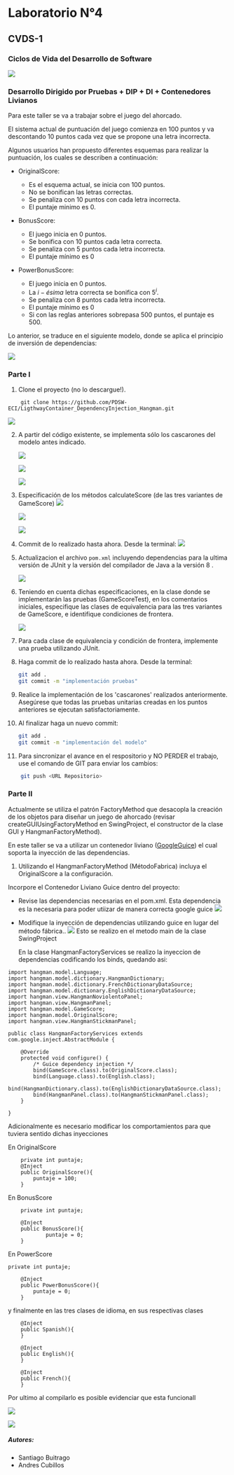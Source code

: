 
# **Laboratorio N°4**
## **CVDS-1**
### **Ciclos de Vida del Desarrollo de Software**

![](https://github.com/DonSantiagoS/LAB2CVDS/blob/master/Imagenes/Logo.PNG)

### Desarrollo Dirigido por Pruebas + DIP + DI + Contenedores Livianos


Para este taller se va a trabajar sobre el juego del ahorcado.

El sistema actual de puntuación del juego comienza en 100 puntos y va
descontando 10 puntos cada vez que se propone una letra incorrecta.

Algunos usuarios han propuesto diferentes esquemas para realizar la
puntuación, los cuales se describen a continuación:

* OriginalScore: 
    * Es el esquema actual, se inicia con 100 puntos.
    * No se bonifican las letras correctas.
    * Se penaliza con 10 puntos con cada letra incorrecta.
    * El puntaje minimo es 0.

* BonusScore: 
    * El juego inicia en 0 puntos.
    * Se bonifica con 10 puntos cada letra correcta.
    * Se penaliza con 5 puntos cada letra incorrecta.
    * El puntaje mínimo es 0
    
* PowerBonusScore:
    * El juego inicia en 0 puntos.
    * La $i-ésima$ letra correcta se bonifica con $5^i$.
    * Se penaliza con 8 puntos cada letra incorrecta.
    * El puntaje mínimo es 0
    * Si con las reglas anteriores sobrepasa 500 puntos, el puntaje es
      500.

Lo anterior, se traduce en el siguiente modelo, donde se aplica el
principio de inversión de dependencias:


![](img/model.PNG)


### Parte I

1. Clone el proyecto (no lo descargue!).

```
	git clone https://github.com/PDSW-ECI/LigthwayContainer_DependencyInjection_Hangman.git	
```

![](https://github.com/DonSantiagoS/LAB4CVDS/blob/master/img/evidencia1.PNG)
   
2. A partir del código existente, se implementa sólo los cascarones del
   modelo antes indicado.
  
   ![](https://github.com/DonSantiagoS/LAB4CVDS/blob/master/img/bonuscascaron.PNG)
   
   
   ![](https://github.com/DonSantiagoS/LAB4CVDS/blob/master/img/originalcascaron.PNG)
   
   
   ![](https://github.com/DonSantiagoS/LAB4CVDS/blob/master/img/powercascaron.PNG)
   

3. Especificación de los métodos calculateScore (de las tres
   variantes de GameScore)
   ![](https://github.com/DonSantiagoS/LAB4CVDS/blob/master/img/bonusespecificacion.PNG)
   
   
   ![](https://github.com/DonSantiagoS/LAB4CVDS/blob/master/img/originalespecificacion.PNG)
   
   
   ![](https://github.com/DonSantiagoS/LAB4CVDS/blob/master/img/powerespecificacion.PNG)

4. Commit de lo realizado hasta ahora. Desde la terminal:
	![](https://github.com/DonSantiagoS/LAB4CVDS/blob/master/img/primercommit.PNG)

5. Actualizacion el archivo `pom.xml` incluyendo dependencias para la ultima versión de JUnit y la versión del compilador de Java a la versión 8 .

   ![](https://github.com/DonSantiagoS/LAB4CVDS/blob/master/img/dependencias.PNG)

6. Teniendo en cuenta dichas especificaciones, en la clase donde se
   implementarán las pruebas (GameScoreTest), en los
   comentarios iniciales, especifique las clases de equivalencia para
   las tres variantes de GameScore, e identifique
   condiciones de frontera. 
   
   ![](img/clasesEquivalencia.PNG)
   
7. Para cada clase de equivalencia y condición de frontera, implemente
   una prueba utilizando JUnit.

8. Haga commit de lo realizado hasta ahora. Desde la terminal:

	```bash		
	git add .			
	git commit -m "implementación pruebas"
	```
9. Realice la implementación de los 'cascarones' realizados anteriormente.
   Asegúrese que todas las pruebas unitarias creadas en los puntos anteriores
   se ejecutan satisfactoriamente.

10. Al finalizar haga un nuevo commit:

	```bash		
	git add .			
	git commit -m "implementación del modelo"
	```

11. Para sincronizar el avance en el respositorio y NO PERDER el trabajo, use
    el comando de GIT para enviar los cambios:

```bash	
	git push <URL Repositorio>	
```


### Parte II

Actualmente se utiliza el patrón FactoryMethod
que desacopla la creación de los objetos para diseñar un juego
de ahorcado (revisar createGUIUsingFactoryMethod en SwingProject, el
constructor de la clase GUI y HangmanFactoryMethod).

En este taller se va a utilizar un contenedor liviano ([GoogleGuice](https://github.com/google/guice)) el cual soporta la inyección de las dependencias.

1. Utilizando el HangmanFactoryMethod (MétodoFabrica) incluya el
   OriginalScore a la configuración.

Incorpore el Contenedor Liviano Guice dentro del proyecto:

* Revise las dependencias necesarias en el pom.xml.
Esta dependencia es la necesaria para poder utiizar de manera correcta google guice 
![](https://github.com/DonSantiagoS/LAB4CVDS/blob/master/img/evidencia2.PNG)

* Modifique la inyección de dependencias utilizando guice en lugar del
  método fábrica..
  ![](https://github.com/DonSantiagoS/LAB4CVDS/blob/master/img/evidencia3.PNG)
  Esto se realizo en el metodo main de la clase SwingProject
  
  En la clase HangmanFactoryServices se realizo la inyeccion de dependencias codificando los binds, quedando asi:

```
import hangman.model.Language;
import hangman.model.dictionary.HangmanDictionary;
import hangman.model.dictionary.FrenchDictionaryDataSource;
import hangman.model.dictionary.EnglishDictionaryDataSource;
import hangman.view.HangmanNoviolentoPanel;
import hangman.view.HangmanPanel;
import hangman.model.GameScore;
import hangman.model.OriginalScore;
import hangman.view.HangmanStickmanPanel;

public class HangmanFactoryServices extends com.google.inject.AbstractModule {

    @Override
    protected void configure() {
        /* Guice dependency injection */
        bind(GameScore.class).to(OriginalScore.class);
		bind(Language.class).to(English.class);
		bind(HangmanDictionary.class).to(EnglishDictionaryDataSource.class);
		bind(HangmanPanel.class).to(HangmanStickmanPanel.class);
    }

}
``` 

Adicionalmente es necesario modificar los comportamientos para que tuviera sentido dichas inyecciones

En OriginalScore
``` 
	private int puntaje;
	@Inject
	public OriginalScore(){
		puntaje = 100;	
	}
``` 

En BonusScore
``` 
	private int puntaje;
	
	@Inject
	public BonusScore(){
            puntaje = 0;	
	}
``` 

En PowerScore
``` 
private int puntaje;
	
	@Inject
	public PowerBonusScore(){
		puntaje = 0;	
	}
``` 

y finalmente en las tres clases de idioma, en sus respectivas clases
```
	@Inject
    public Spanish(){    
    }

	@Inject
    public English(){    
    }	
	
	@Inject
    public French(){    
    }

```
  
Por ultimo al compilarlo es posible evidenciar que esta funcionall

![](https://github.com/DonSantiagoS/LAB4CVDS/blob/master/img/funciona.PNG)

![](https://github.com/DonSantiagoS/LAB4CVDS/blob/master/img/funciona2.PNG)


##### Autores:
 * Santiago Buitrago
 * Andres Cubillos

[1]:https://maven.apache.org/

